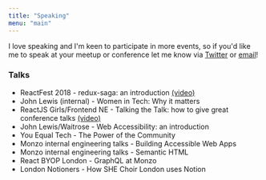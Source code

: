 ```yaml
---
title: "Speaking"
menu: "main"
---
```


I love speaking and I'm keen to participate in more events, so if you'd like me to speak at your meetup or conference let me know via [Twitter](https://www.twitter.com/type__error) or [email](mailto:sophie@localghost.dev)!

### Talks
* ReactFest 2018 - redux-saga: an introduction [(video)](https://www.youtube.com/watch?v=il9rXYOLWjA)
* John Lewis (internal) - Women in Tech: Why it matters
* ReactJS Girls/Frontend NE - Talking the Talk: how to give great conference talks [(video)](https://www.youtube.com/watch?v=wqrqDfZt8WE)
* John Lewis/Waitrose - Web Accessibility: an introduction
* You Equal Tech - The Power of the Community
* Monzo internal engineering talks - Building Accessible Web Apps
* Monzo internal engineering talks - Semantic HTML
* React BYOP London - GraphQL at Monzo
* London Notioners - How SHE Choir London uses Notion
